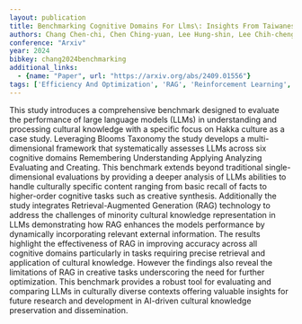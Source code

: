```yaml
---
layout: publication
title: Benchmarking Cognitive Domains For Llms\: Insights From Taiwanese Hakka Culture
authors: Chang Chen-chi, Chen Ching-yuan, Lee Hung-shin, Lee Chih-cheng
conference: "Arxiv"
year: 2024
bibkey: chang2024benchmarking
additional_links:
  - {name: "Paper", url: "https://arxiv.org/abs/2409.01556"}
tags: ['Efficiency And Optimization', 'RAG', 'Reinforcement Learning', 'Tools']
---
```

This study introduces a comprehensive benchmark designed to evaluate the performance of large language models (LLMs) in understanding and processing cultural knowledge with a specific focus on Hakka culture as a case study. Leveraging Blooms Taxonomy the study develops a multi-dimensional framework that systematically assesses LLMs across six cognitive domains Remembering Understanding Applying Analyzing Evaluating and Creating. This benchmark extends beyond traditional single-dimensional evaluations by providing a deeper analysis of LLMs abilities to handle culturally specific content ranging from basic recall of facts to higher-order cognitive tasks such as creative synthesis. Additionally the study integrates Retrieval-Augmented Generation (RAG) technology to address the challenges of minority cultural knowledge representation in LLMs demonstrating how RAG enhances the models performance by dynamically incorporating relevant external information. The results highlight the effectiveness of RAG in improving accuracy across all cognitive domains particularly in tasks requiring precise retrieval and application of cultural knowledge. However the findings also reveal the limitations of RAG in creative tasks underscoring the need for further optimization. This benchmark provides a robust tool for evaluating and comparing LLMs in culturally diverse contexts offering valuable insights for future research and development in AI-driven cultural knowledge preservation and dissemination.
